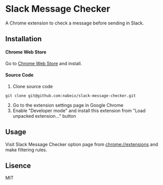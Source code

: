 # Slack Message Checker
A Chrome extension to check a message before sending in Slack.

## Installation

#### Chrome Web Store

Go to [Chrome Web Store](https://chrome.google.com/webstore/detail/slack-message-checker/bpbfbabfppmapfaimkbkgdnmgolbpoei?hl=ja&gl=JP) and install.

#### Source Code

1. Clone source code

  ```
  git clone git@github.com:nabeix/slack-message-checker.git
  ```
2. Go to the extension settings page in Google Chrome
3. Enable "Developer mode" and install this extension from "Load unpacked extension..." button

## Usage

Visit Slack Message Checker option page from [chrome://extensions](chrome://extensions/) and make filtering rules.

## Lisence

MIT